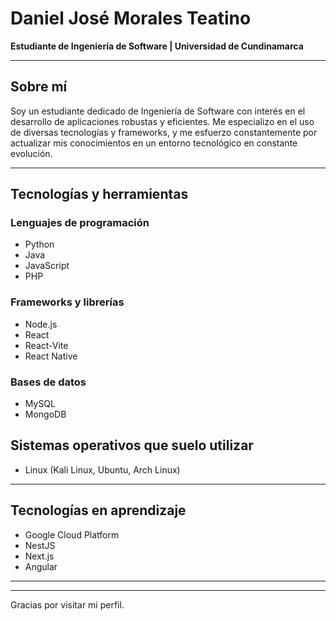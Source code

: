 # Daniel José Morales Teatino

**Estudiante de Ingeniería de Software | Universidad de Cundinamarca**

---

## Sobre mí

Soy un estudiante dedicado de Ingeniería de Software con interés en el desarrollo de aplicaciones robustas y eficientes. Me especializo en el uso de diversas tecnologías y frameworks, y me esfuerzo constantemente por actualizar mis conocimientos en un entorno tecnológico en constante evolución.

---

## Tecnologías y herramientas

### Lenguajes de programación
- Python  
- Java  
- JavaScript  
- PHP  

### Frameworks y librerías
- Node.js  
- React  
- React-Vite  
- React Native  

### Bases de datos
- MySQL  
- MongoDB  

## Sistemas operativos que suelo utilizar
- Linux (Kali Linux, Ubuntu, Arch Linux)  

---

## Tecnologías en aprendizaje

- Google Cloud Platform  
- NestJS  
- Next.js  
- Angular  

---
---

Gracias por visitar mi perfil.
